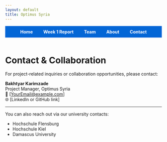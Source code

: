 ```yaml
---
layout: default
title: Optimus Syria
---
```


<!-- Top Navigation -->
<div style="text-align:center; background:#0366d6; padding:10px;">
  <a href="index.html" style="color:white; margin:0 15px; font-weight:bold; text-decoration:none;">Home</a>
  <a href="week1.html" style="color:white; margin:0 15px; font-weight:bold; text-decoration:none;">Week 1 Report</a>
  <a href="team.html" style="color:white; margin:0 15px; font-weight:bold; text-decoration:none;">Team</a>
  <a href="about.html" style="color:white; margin:0 15px; font-weight:bold; text-decoration:none;">About</a>
  <a href="contact.html" style="color:white; margin:0 15px; font-weight:bold; text-decoration:none;">Contact</a>
</div>

<br>

# Contact & Collaboration

For project-related inquiries or collaboration opportunities, please contact:

**Bakhtyar Karimzade**  
Project Manager, Optimus Syria  
📧 [YourEmail@example.com]  
🌐 [LinkedIn or GitHub link]

---

You can also reach out via our university contacts:

- Hochschule Flensburg  
- Hochschule Kiel  
- Damascus University
